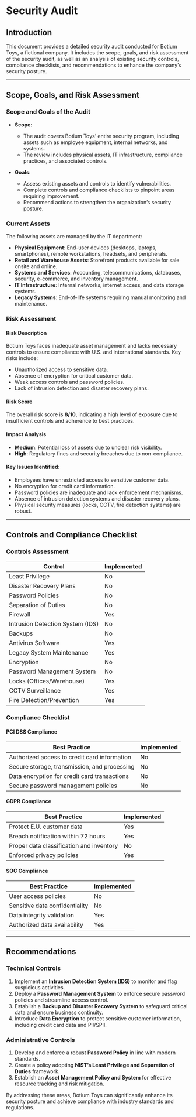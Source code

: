 # Security Audit 

## Introduction
This document provides a detailed security audit conducted for Botium Toys, a fictional company. It includes the scope, goals, and risk assessment of the security audit, as well as an analysis of existing security controls, compliance checklists, and recommendations to enhance the company’s security posture.

---

## Scope, Goals, and Risk Assessment

### Scope and Goals of the Audit

- **Scope**:
  - The audit covers Botium Toys’ entire security program, including assets such as employee equipment, internal networks, and systems.
  - The review includes physical assets, IT infrastructure, compliance practices, and associated controls.

- **Goals**:
  - Assess existing assets and controls to identify vulnerabilities.
  - Complete controls and compliance checklists to pinpoint areas requiring improvement.
  - Recommend actions to strengthen the organization’s security posture.

### Current Assets

The following assets are managed by the IT department:
- **Physical Equipment**: End-user devices (desktops, laptops, smartphones), remote workstations, headsets, and peripherals.
- **Retail and Warehouse Assets**: Storefront products available for sale onsite and online.
- **Systems and Services**: Accounting, telecommunications, databases, security, e-commerce, and inventory management.
- **IT Infrastructure**: Internal networks, internet access, and data storage systems.
- **Legacy Systems**: End-of-life systems requiring manual monitoring and maintenance.

### Risk Assessment

#### Risk Description
Botium Toys faces inadequate asset management and lacks necessary controls to ensure compliance with U.S. and international standards. Key risks include:
- Unauthorized access to sensitive data.
- Absence of encryption for critical customer data.
- Weak access controls and password policies.
- Lack of intrusion detection and disaster recovery plans.

#### Risk Score
The overall risk score is **8/10**, indicating a high level of exposure due to insufficient controls and adherence to best practices.

#### Impact Analysis
- **Medium**: Potential loss of assets due to unclear risk visibility.
- **High**: Regulatory fines and security breaches due to non-compliance.

#### Key Issues Identified:
- Employees have unrestricted access to sensitive customer data.
- No encryption for credit card information.
- Password policies are inadequate and lack enforcement mechanisms.
- Absence of intrusion detection systems and disaster recovery plans.
- Physical security measures (locks, CCTV, fire detection systems) are robust.

---

## Controls and Compliance Checklist

### Controls Assessment

| **Control**                     | **Implemented** |
|----------------------------------|-----------------|
| Least Privilege                 | No              |
| Disaster Recovery Plans         | No              |
| Password Policies               | No              |
| Separation of Duties            | No              |
| Firewall                        | Yes             |
| Intrusion Detection System (IDS)| No              |
| Backups                         | No              |
| Antivirus Software              | Yes             |
| Legacy System Maintenance       | Yes             |
| Encryption                      | No              |
| Password Management System      | No              |
| Locks (Offices/Warehouse)       | Yes             |
| CCTV Surveillance               | Yes             |
| Fire Detection/Prevention       | Yes             |

### Compliance Checklist

#### PCI DSS Compliance
| **Best Practice**                                  | **Implemented** |
|----------------------------------------------------|-----------------|
| Authorized access to credit card information       | No              |
| Secure storage, transmission, and processing       | No              |
| Data encryption for credit card transactions       | No              |
| Secure password management policies                | No              |

#### GDPR Compliance
| **Best Practice**                                  | **Implemented** |
|----------------------------------------------------|-----------------|
| Protect E.U. customer data                         | Yes             |
| Breach notification within 72 hours               | Yes             |
| Proper data classification and inventory           | No              |
| Enforced privacy policies                          | Yes             |

#### SOC Compliance
| **Best Practice**                                  | **Implemented** |
|----------------------------------------------------|-----------------|
| User access policies                               | No              |
| Sensitive data confidentiality                     | No              |
| Data integrity validation                          | Yes             |
| Authorized data availability                       | Yes             |

---

## Recommendations

### Technical Controls
1. Implement an **Intrusion Detection System (IDS)** to monitor and flag suspicious activities.
2. Deploy a **Password Management System** to enforce secure password policies and streamline access control.
3. Establish a **Backup and Disaster Recovery System** to safeguard critical data and ensure business continuity.
4. Introduce **Data Encryption** to protect sensitive customer information, including credit card data and PII/SPII.

### Administrative Controls
1. Develop and enforce a robust **Password Policy** in line with modern standards.
2. Create a policy adopting **NIST’s Least Privilege and Separation of Duties** framework.
3. Establish an **Asset Management Policy and System** for effective resource tracking and risk mitigation.

By addressing these areas, Botium Toys can significantly enhance its security posture and achieve compliance with industry standards and regulations.
